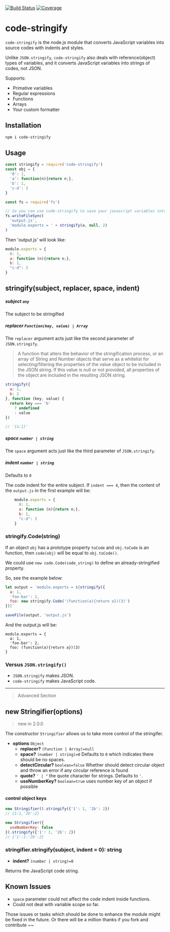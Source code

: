 [![Build Status](https://travis-ci.org/kaelzhang/node-code-stringify.svg?branch=master)](https://travis-ci.org/kaelzhang/node-code-stringify)
[![Coverage](https://codecov.io/gh/kaelzhang/node-code-stringify/branch/master/graph/badge.svg)](https://codecov.io/gh/kaelzhang/node-code-stringify)

# code-stringify

`code-stringify` is the node.js module that converts JavaScript variables into source codes with indents and styles.

Unlike `JSON.stringify`, `code-stringify` also deals with reference(object) types of variables, and it converts JavaScript variables into strings of codes, not JSON.

Supports:

- Primative variables
- Regular expressions
- Functions
- Arrays
- Your custom formatter

## Installation

```sh
npm i code-stringify
```

## Usage

```js
const stringify = require('code-stringify')
const obj = {
  '0': 1,
  'a': function(n){return n;},
  'b': 1,
  'c-d': 3
}

const fs = require('fs')

// So you can use code-stringify to save your javascript variables into a file:
fs.writeFileSync(
  'output.js',
  'module.exports = ' + stringify(a, null, 2)
)
```

Then 'output.js' will look like:

```js
module.exports = {
  0: 1,
  a: function (n){return n;},
  b: 1,
  "c-d": 3
}
```

## stringify(subject, replacer, space, indent)

##### subject `any`

The subject to be stringified

##### replacer `Function(key, value) | Array`

The `replacer` argument acts just like the second parameter of `JSON.stringify`.

> A function that alters the behavior of the stringification process, or an array of String and Number objects that serve as a whitelist for selecting/filtering the properties of the value object to be included in the JSON string. If this value is null or not provided, all properties of the object are included in the resulting JSON string.

```js
stringify({
  a: 1,
  b: 2
}, function (key, value) {
  return key === 'b'
    ? undefined
    : value
})

// '{a:1}'
```

##### space `number | string`

The `space` argument acts just like the third parameter of `JSON.stringify`.

##### indent `number | string`

Defaults to `0`

The code indent for the entire subject. If `indent === 4`, then the content of the `output.js` in the first example will be:

```js
    module.exports = {
      0: 1,
      a: function (n){return n;},
      b: 1,
      "c-d": 3
    }
```

### stringify.Code(string)

If an object `obj` has a prototype property `toCode` and `obj.toCode` is an function, then `code(obj)` will be equal to `obj.toCode()`.

We could use `new code.Code(code_string)` to define an already-stringified property.

So, see the example below:

```js
let output = `module.exports = ${stringify({
  a: 1,
  'foo-bar': 2,
  foo: new stringify.Code('(function(a){return a})(3)')
})}`

saveFile(output, 'output.js')
```

And the output.js will be:

```
module.exports = {
  a: 1,
  'foo-bar': 2,
  foo: (function(a){return a})(3)
}
```

### Versus `JSON.stringify()`

- `JSON.stringify` makes JSON.
- `code-stringify` makes JavaScript code.

****

> Advanced Section

## new Stringifier(options)

> new in 2.0.0

The constructor `Stringifier` allows us to take more control of the stringifer.

- **options** `Object`
  - **replacer?** `(Function | Array)=null`
  - **space?** `(number | string)=0` Defaults to `0` which indicates there should be no spaces.
  - **detectCircular?** `boolean=false` Whether should detect circular object and throw an error if any circular reference is found
  - **quote?** `' | "` the quote character for strings. Defaults to `'`.
  - **useNumberKey?** `boolean=true` uses number key of an object if possible

#### control object keys

```js
new Stringifier().stringify({'1': 1, '2b': 2})
// {1:1,'2b':2}

new Stringifier({
  useNumberKey: false
}).stringify({'1': 1, '2b': 2})
// {'1':1:'2b':2}
```

### stringifier.stringify(subject, indent = 0): string

- **indent?** `(number | string)=0`

Returns the JavaScript code string.

## Known Issues

- `space` parameter could not affect the code indent inside functions.
- Could not deal with variable scope so far.

Those issues or tasks which should be done to enhance the module might be fixed in the future. Or there will be a million thanks if you fork and contribute ~~
